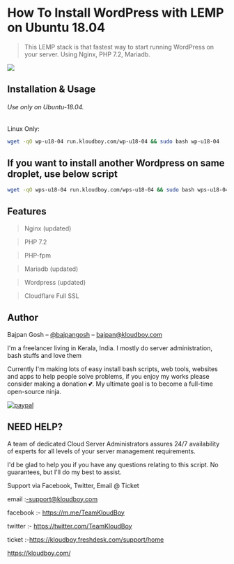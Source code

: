 # How To Install WordPress with LEMP on Ubuntu 18.04
> This LEMP stack is that fastest way to start running WordPress on your server. Using Nginx, PHP 7.2, Mariadb.

![](wordpress.jpg)

## Installation & Usage

###### Use only on Ubuntu-18.04.

Linux Only:

```sh
wget -qO wp-u18-04 run.kloudboy.com/wp-u18-04 && sudo bash wp-u18-04
```

## If you want to install another Wordpress on same droplet, use below script

```sh
wget -qO wps-u18-04 run.kloudboy.com/wps-u18-04 && sudo bash wps-u18-04
```

## Features

> Nginx (updated)

> PHP 7.2

> PHP-fpm

> Mariadb (updated)

> Wordpress (updated)

> Cloudflare Full SSL

## Author

Bajpan Gosh – [@bajpangosh](https://twitter.com/bajpangosh) – bajpan@kloudboy.com

I'm a freelancer living in Kerala, India. I mostly do server administration, bash stuffs and love them

Currently I'm making lots of easy install bash scripts, web tools, websites and apps to help people solve problems, if you enjoy my works please consider making a donation 💕. My ultimate goal is to become a full-time open-source ninja.

[![paypal](https://www.paypalobjects.com/en_US/i/btn/btn_donateCC_LG.gif)](https://www.paypal.me/bajpangosh)

## NEED HELP?

A team of dedicated Cloud Server Administrators assures 24/7 availability of experts for all levels of your server management requirements.

I'd be glad to help you if you have any questions relating to this script. No guarantees, but I'll do my best to assist.

Support via Facebook, Twitter, Email @ Ticket

email    :-support@kloudboy.com

facebook :- https://m.me/TeamKloudBoy

twitter  :- https://twitter.com/TeamKloudBoy

ticket   :-https://kloudboy.freshdesk.com/support/home

https://kloudboy.com/

